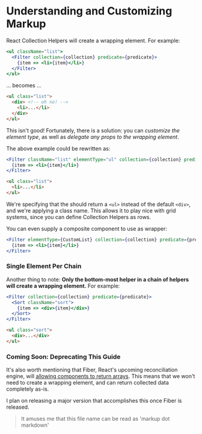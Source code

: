 # Understanding and Customizing Markup

React Collection Helpers will create a wrapping element. For example:

```jsx
<ul className="list">
  <Filter collection={collection} predicate={predicate}>
    {item => <li>{item}</li>}
  </Filter>
</ul>
```
... becomes ...
```html
<ul class="list">
  <div> <!-- oh no! -->
    <li>...</li>
  </div>
</ul>
```

This isn't good! Fortunately, there is a solution: you can _customize the element type_, as well as _delegate any props to the wrapping element_.

The above example could be rewritten as:

```jsx
<Filter className="list" elementType="ul" collection={collection} predicate={predicate}>
  {item => <li>{item}</li>}
</Filter>
```
```html
<ul class="list">
  <li>...</li>
</ul>
```


We're specifying that the <Filter> should return a `<ul>` instead of the default `<div>`, and we're applying a class name. This allows it to play nice with grid systems, since you can define Collection Helpers as rows.

You can even supply a composite component to use as wrapper:

```jsx
<Filter elementType={CustomList} collection={collection} predicate={predicate}>
  {item => <li>{item}</li>}
</Filter>
```


### Single Element Per Chain
Another thing to note: **Only the bottom-most helper in a chain of helpers will create a wrapping element.** For example:

```jsx
<Filter collection={collection} predicate={predicate}>
  <Sort className="sort">
    {item => <div>{item}</div>}
  </Sort>
</Filter>
```
```html
<ul class="sort">
  <div>...</div>
</ul>
```


### Coming Soon: Deprecating This Guide

It's also worth mentioning that Fiber, React's upcoming reconciliation engine, will [allowing components to return arrays](https://twitter.com/threepointone/status/810058843325546496). This means that we won't need to create a wrapping element, and can return collected data completely as-is.

I plan on releasing a major version that accomplishes this once Fiber is released.





> It amuses me that this file name can be read as 'markup dot markdown'
